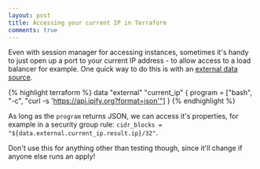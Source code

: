 ```yaml
---
layout: post
title: Accessing your current IP in Terraform
comments: true
---
```


Even with session manager for accessing instances, sometimes it's handy to just open up a port to your current IP address - to allow access to a load balancer for example. One quick way to do this is with an [external data source](https://registry.terraform.io/providers/hashicorp/external/latest/docs/data-sources/data_source).

{% highlight terraform %}
data "external" "current_ip" {
  program = ["bash", "-c", "curl -s 'https://api.ipify.org?format=json'"]
}
{% endhighlight %}

As long as the `program` returns JSON, we can access it's properties, for example in a security group rule: `cidr_blocks = "${data.external.current_ip.result.ip}/32"`.

Don't use this for anything other than testing though, since it'll change if anyone else runs an apply!